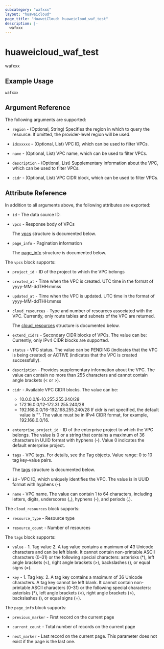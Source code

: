 ```yaml
---
subcategory: "wafxxx"
layout: "huaweicloud"
page_title: "HuaweiCloud: huaweicloud_waf_test"
description: |-
  wafxxx
---
```


# huaweicloud_waf_test

wafxxx

## Example Usage

```hcl
wafxxx
```

## Argument Reference

The following arguments are supported:

* `region` - (Optional, String) Specifies the region in which to query the resource.
  If omitted, the provider-level region will be used.

* `idxxxxxx` - (Optional, List) VPC ID, which can be used to filter VPCs.

* `name` - (Optional, List) VPC name, which can be used to filter VPCs.

* `description` - (Optional, List) Supplementary information about the VPC, which can be used to filter VPCs.

* `cidr` - (Optional, List) VPC CIDR block, which can be used to filter VPCs.

## Attribute Reference

In addition to all arguments above, the following attributes are exported:

* `id` - The data source ID.

* `vpcs` - Response body of VPCs

  The [vpcs](#vpcs_struct) structure is documented below.

* `page_info` - Pagination information

  The [page_info](#page_info_struct) structure is documented below.

<a name="vpcs_struct"></a>
The `vpcs` block supports:

* `project_id` - ID of the project to which the VPC belongs

* `created_at` - Time when the VPC is created.
  UTC time in the format of yyyy-MM-ddTHH:mmss

* `updated_at` - Time when the VPC is updated.
  UTC time in the format of yyyy-MM-ddTHH:mmss

* `cloud_resources` - Type and number of resources associated with the VPC.
  Currently, only route tables and subnets of the VPC are returned.

  The [cloud_resources](#vpcs_cloud_resources_struct) structure is documented below.

* `extend_cidrs` - Secondary CIDR blocks of VPCs.
  The value can be:
  Currently, only IPv4 CIDR blocks are supported.

* `status` - VPC status.
  The value can be PENDING (indicates that the VPC is being created) or ACTIVE (indicates that the VPC is created successfully).

* `description` - Provides supplementary information about the VPC.
  The value can contain no more than 255 characters and cannot contain angle brackets (< or >).

* `cidr` - Available VPC CIDR blocks.
  The value can be:
  - 10.0.0.0/8-10.255.255.240/28
  - 172.16.0.0/12-172.31.255.240/28
  - 192.168.0.0/16-192.168.255.240/28
  If cidr is not specified, the default value is "".
  The value must be in IPv4 CIDR format, for example, 192.168.0.0/16.

* `enterprise_project_id` - ID of the enterprise project to which the VPC belongs.
  The value is 0 or a string that contains a maximum of 36 characters in UUID format with hyphens (-). Value 0 indicates the default enterprise project.

* `tags` - VPC tags. For details, see the Tag objects.
  Value range: 0 to 10 tag key-value pairs.

  The [tags](#vpcs_tags_struct) structure is documented below.

* `id` - VPC ID, which uniquely identifies the VPC.
  The value is in UUID format with hyphens (-).

* `name` - VPC name.
  The value can contain 1 to 64 characters, including letters, digits, underscores (_), hyphens (-), and periods (.).

<a name="vpcs_cloud_resources_struct"></a>
The `cloud_resources` block supports:

* `resource_type` - Resource type

* `resource_count` - Number of resources

<a name="vpcs_tags_struct"></a>
The `tags` block supports:

* `value` - 1. Tag value
  2. A tag value contains a maximum of 43 Unicode characters and can be left blank. It cannot contain non-printable ASCII characters (0–31) or the following special characters: asterisks (*), left angle brackets (<), right angle brackets (>), backslashes (\), or equal signs (=).

* `key` - 1. Tag key.
  2. A tag key contains a maximum of 36 Unicode characters. A tag key cannot be left blank. It cannot contain non-printable ASCII characters (0–31) or the following special characters: asterisks (*), left angle brackets (<), right angle brackets (>), backslashes (\), or equal signs (=).

<a name="page_info_struct"></a>
The `page_info` block supports:

* `previous_marker` - First record on the current page

* `current_count` - Total number of records on the current page

* `next_marker` - Last record on the current page. This parameter does not exist if the page is the last one.
